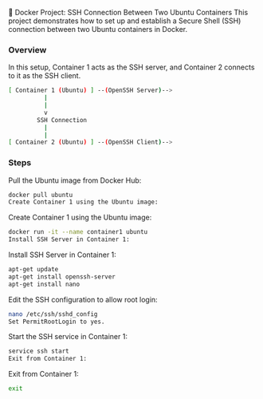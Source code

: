 🐋 Docker Project: SSH Connection Between Two Ubuntu Containers
This project demonstrates how to set up and establish a Secure Shell (SSH) connection between two Ubuntu containers in Docker.

### Overview
In this setup, Container 1 acts as the SSH server, and Container 2 connects to it as the SSH client.
```bash
[ Container 1 (Ubuntu) ] --(OpenSSH Server)-->
          |
          |
          v
        SSH Connection
          |
          |
[ Container 2 (Ubuntu) ] --(OpenSSH Client)-->
```

### Steps
Pull the Ubuntu image from Docker Hub:
```bash
docker pull ubuntu
Create Container 1 using the Ubuntu image:
```

Create Container 1 using the Ubuntu image:
```bash
docker run -it --name container1 ubuntu
Install SSH Server in Container 1:
```

Install SSH Server in Container 1:
```bash
apt-get update
apt-get install openssh-server
apt-get install nano
```

Edit the SSH configuration to allow root login:
```bash
nano /etc/ssh/sshd_config
Set PermitRootLogin to yes.
```

Start the SSH service in Container 1:
```bash
service ssh start
Exit from Container 1:
```

Exit from Container 1:
```bash
exit
```